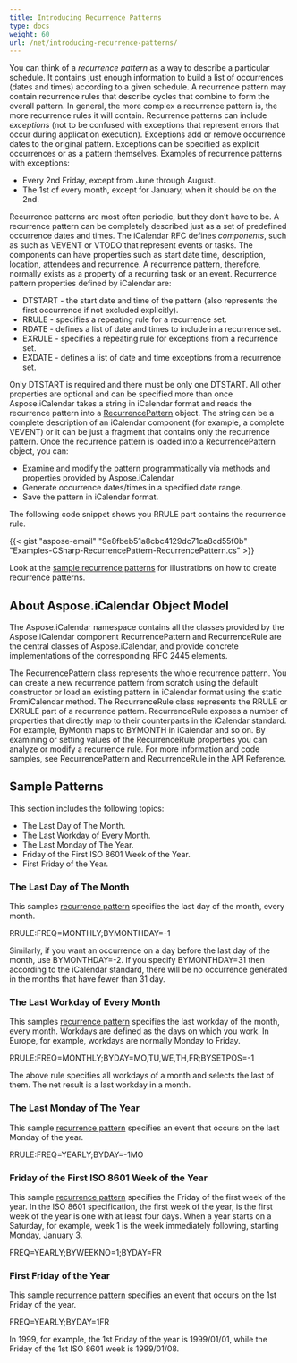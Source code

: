 ```yaml
---
title: Introducing Recurrence Patterns
type: docs
weight: 60
url: /net/introducing-recurrence-patterns/
---
```



You can think of a *recurrence pattern* as a way to describe a particular schedule. It contains just enough information to build a list of occurrences (dates and times) according to a given schedule. A recurrence pattern may contain recurrence rules that describe cycles that combine to form the overall pattern. In general, the more complex a recurrence pattern is, the more recurrence rules it will contain. Recurrence patterns can include *exceptions* (not to be confused with exceptions that represent errors that occur during application execution). Exceptions add or remove occurrence dates to the original pattern. Exceptions can be specified as explicit occurrences or as a pattern themselves. Examples of recurrence patterns with exceptions:

- Every 2nd Friday, except from June through August.
- The 1st of every month, except for January, when it should be on the 2nd.

Recurrence patterns are most often periodic, but they don’t have to be. A recurrence pattern can be completely described just as a set of predefined occurrence dates and times. The iCalendar RFC defines *components*, such as such as VEVENT or VTODO that represent events or tasks. The components can have properties such as start date time, description, location, attendees and recurrence. A recurrence pattern, therefore, normally exists as a property of a recurring task or an event. Recurrence pattern properties defined by iCalendar are:

- DTSTART - the start date and time of the pattern (also represents the first occurrence if not excluded explicitly).
- RRULE - specifies a repeating rule for a recurrence set.
- RDATE - defines a list of date and times to include in a recurrence set.
- EXRULE - specifies a repeating rule for exceptions from a recurrence set.
- EXDATE - defines a list of date and time exceptions from a recurrence set.

Only DTSTART is required and there must be only one DTSTART. All other properties are optional and can be specified more than once Aspose.iCalendar takes a string in iCalendar format and reads the recurrence pattern into a [RecurrencePattern](https://apireference.aspose.com/email/net/aspose.email.calendar.recurrences/recurrencepattern) object. The string can be a complete description of an iCalendar component (for example, a complete VEVENT) or it can be just a fragment that contains only the recurrence pattern. Once the recurrence pattern is loaded into a RecurrencePattern object, you can:

- Examine and modify the pattern programmatically via methods and properties provided by Aspose.iCalendar
- Generate occurrence dates/times in a specified date range.
- Save the pattern in iCalendar format.

The following code snippet shows you RRULE part contains the recurrence rule.



{{< gist "aspose-email" "9e8fbeb51a8cbc4129dc71ca8cd55f0b" "Examples-CSharp-RecurrencePattern-RecurrencePattern.cs" >}}



Look at the [sample recurrence patterns](#sample-patterns) for illustrations on how to create recurrence patterns.
## **About Aspose.iCalendar Object Model**
The Aspose.iCalendar namespace contains all the classes provided by the Aspose.iCalendar component RecurrencePattern and RecurrenceRule are the central classes of Aspose.iCalendar, and provide concrete implementations of the corresponding RFC 2445 elements.

The RecurrencePattern class represents the whole recurrence pattern. You can create a new recurrence pattern from scratch using the default constructor or load an existing pattern in iCalendar format using the static FromiCalendar method. The RecurrenceRule class represents the RRULE or EXRULE part of a recurrence pattern. RecurrenceRule exposes a number of properties that directly map to their counterparts in the iCalendar standard. For example, ByMonth maps to BYMONTH in iCalendar and so on. By examining or setting values of the RecurrenceRule properties you can analyze or modify a recurrence rule. For more information and code samples, see RecurrencePattern and RecurrenceRule in the API Reference.
## **Sample Patterns**
This section includes the following topics:

- The Last Day of The Month.
- The Last Workday of Every Month.
- The Last Monday of The Year.
- Friday of the First ISO 8601 Week of the Year.
- First Friday of the Year.
### **The Last Day of The Month**
This samples [recurrence pattern](/net/introducing-recurrence-patterns/) specifies the last day of the month, every month.

RRULE:FREQ=MONTHLY;BYMONTHDAY=-1

Similarly, if you want an occurrence on a day before the last day of the month, use BYMONTHDAY=-2. If you specify BYMONTHDAY=31 then according to the iCalendar standard, there will be no occurrence generated in the months that have fewer than 31 day.
### **The Last Workday of Every Month**
This samples [recurrence pattern](/net/introducing-recurrence-patterns/) specifies the last workday of the month, every month. Workdays are defined as the days on which you work. In Europe, for example, workdays are normally Monday to Friday.

RRULE:FREQ=MONTHLY;BYDAY=MO,TU,WE,TH,FR;BYSETPOS=-1

The above rule specifies all workdays of a month and selects the last of them. The net result is a last workday in a month.
### **The Last Monday of The Year**
This sample [recurrence pattern](/net/introducing-recurrence-patterns/) specifies an event that occurs on the last Monday of the year.

RRULE:FREQ=YEARLY;BYDAY=-1MO
### **Friday of the First ISO 8601 Week of the Year**
This sample [recurrence pattern](/net/introducing-recurrence-patterns/) specifies the Friday of the first week of the year. In the ISO 8601 specification, the first week of the year, is the first week of the year is one with at least four days. When a year starts on a Saturday, for example, week 1 is the week immediately following, starting Monday, January 3.

FREQ=YEARLY;BYWEEKNO=1;BYDAY=FR
### **First Friday of the Year**
This sample [recurrence pattern](/net/introducing-recurrence-patterns/) specifies an event that occurs on the 1st Friday of the year.

FREQ=YEARLY;BYDAY=1FR

In 1999, for example, the 1st Friday of the year is 1999/01/01, while the Friday of the 1st ISO 8601 week is 1999/01/08.
